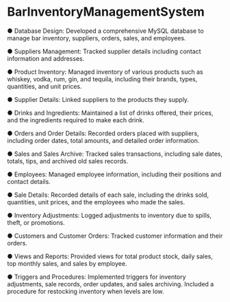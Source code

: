 # BarInventoryManagementSystem

● Database Design: Developed a comprehensive MySQL database to manage bar inventory, 
suppliers, orders, sales, and employees. 

● Suppliers Management: Tracked supplier details including contact information and addresses. 

● Product Inventory: Managed inventory of various products such as whiskey, vodka, rum, gin, 
and tequila, including their brands, types, quantities, and unit prices. 

● Supplier Details: Linked suppliers to the products they supply. 

● Drinks and Ingredients: Maintained a list of drinks offered, their prices, and the ingredients 
required to make each drink. 

● Orders and Order Details: Recorded orders placed with suppliers, including order dates, total 
amounts, and detailed order information. 

● Sales and Sales Archive: Tracked sales transactions, including sale dates, totals, tips, and 
archived old sales records. 

● Employees: Managed employee information, including their positions and contact details. 

● Sale Details: Recorded details of each sale, including the drinks sold, quantities, unit prices, and 
the employees who made the sales. 

● Inventory Adjustments: Logged adjustments to inventory due to spills, theft, or promotions. 

● Customers and Customer Orders: Tracked customer information and their orders. 

● Views and Reports: Provided views for total product stock, daily sales, top monthly sales, and 
sales by employee. 

● Triggers and Procedures: Implemented triggers for inventory adjustments, sale records, order 
updates, and sales archiving. Included a procedure for restocking inventory when levels are low. 
